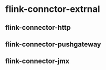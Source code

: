 # flink-connctor-extrnal

## flink-connector-http
## flink-connector-pushgateway
## flink-connector-jmx
